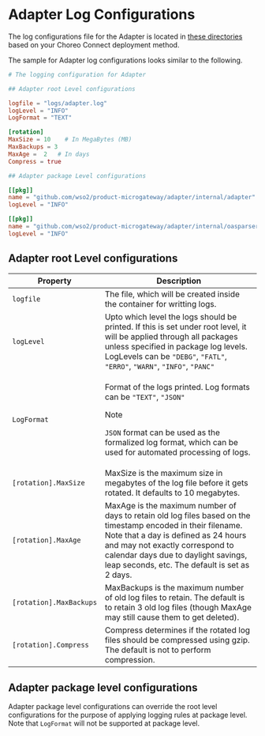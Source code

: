 # Adapter Log Configurations

The log configurations file for the Adapter is located in [these directories]({{base_path}}/deploy-and-publish/deploy-on-gateway/choreo-connect/configurations/configure-logs-overview/#log_config_toml) based on your Choreo Connect deployment method.

The sample for Adapter log configurations looks similar to the following.

``` toml
# The logging configuration for Adapter

## Adapter root Level configurations

logfile = "logs/adapter.log"
logLevel = "INFO"
LogFormat = "TEXT"

[rotation]
MaxSize = 10    # In MegaBytes (MB)
MaxBackups = 3
MaxAge =  2   # In days
Compress = true

## Adapter package Level configurations

[[pkg]]
name = "github.com/wso2/product-microgateway/adapter/internal/adapter"
logLevel = "INFO"

[[pkg]]
name = "github.com/wso2/product-microgateway/adapter/internal/oasparser"
logLevel = "INFO"
```

## Adapter root Level configurations

<table>
    <thead>
        <tr class="header">
            <th>Property</th>
            <th>Description</th>
        </tr>
    </thead>
    <tbody>
        <tr class="odd">
            <td><code>logfile</code></td>
            <td>The file, which will be created inside the container for writting logs.</td>
        </tr>
        <tr class="even">
            <td><code>logLevel</code></td>
            <td>Upto which level the logs should be printed. If this is set under root level, it will be applied through all packages unless specified in package log levels. LogLevels can be <code>"DEBG"</code>, <code>"FATL"</code>, <code>"ERRO"</code>, <code>"WARN"</code>, <code>"INFO"</code>, <code>"PANC"</code></td>
        </tr>
        <tr class="odd">
            <td><code>LogFormat</code></td>
            <td><p>Format of the logs printed. Log formats can be <code>"TEXT"</code>, <code>"JSON"</code></p>
                <div class="admonition note">
                    <p class="admonition-title">Note</p>
                    <p><code>JSON</code> format can be used as the formalized log format, which can be used for automated processing of logs.</p>
                </div>
            </td>
        </tr>
        <tr class="even">
            <td><code>[rotation].MaxSize</code></td>
            <td>MaxSize is the maximum size in megabytes of the log file before it gets rotated. It defaults to 10 megabytes.</td>
        </tr>
        <tr class="odd">
            <td><code>[rotation].MaxAge</code></td>
            <td>MaxAge is the maximum number of days to retain old log files based on the timestamp encoded in their filename.  Note that a day is defined as 24 hours and may not exactly correspond to calendar days due to daylight savings, leap seconds, etc. The default is set as 2 days.</td>
        </tr>
        <tr class="even">
            <td><code>[rotation].MaxBackups</code></td>
            <td>MaxBackups is the maximum number of old log files to retain. The default is to retain 3 old log files (though MaxAge may still cause them to get deleted).</td>
        </tr>
        <tr class="even">
            <td><code>[rotation].Compress</code></td>
            <td>Compress determines if the rotated log files should be compressed using gzip. The default is not to perform compression.</td>
        </tr>
    </tbody>
</table>

## Adapter package level configurations

Adapter package level configurations can override the root level configurations for the purpose of applying logging rules at package level. Note that `LogFormat` will not be supported at package level.
